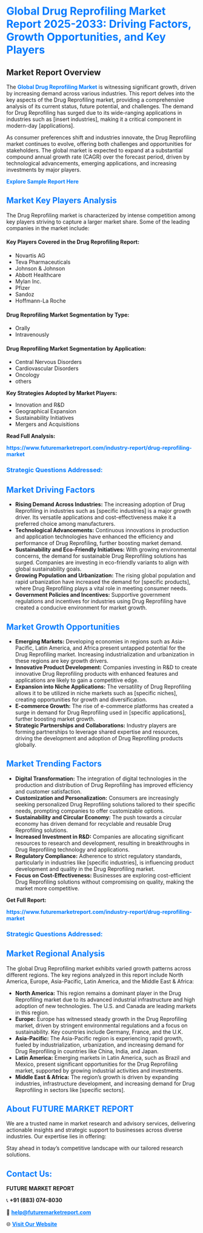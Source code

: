 <h1 style="color: #007BFF;">Global Drug Reprofiling Market Report 2025-2033: Driving Factors, Growth Opportunities, and Key Players</h1>

<section id="overview">
<h2>Market Report Overview</h2>
<p>The <a href="https://www.futuremarketreport.com/industry-report/drug-reprofiling-market" style="color: #007BFF; text-decoration: none;"><strong>Global Drug Reprofiling Market</strong></a> is witnessing significant growth, driven by increasing demand across various industries. This report delves into the key aspects of the Drug Reprofiling market, providing a comprehensive analysis of its current status, future potential, and challenges. The demand for Drug Reprofiling has surged due to its wide-ranging applications in industries such as [insert industries], making it a critical component in modern-day [applications].</p>
<p>As consumer preferences shift and industries innovate, the Drug Reprofiling market continues to evolve, offering both challenges and opportunities for stakeholders. The global market is expected to expand at a substantial compound annual growth rate (CAGR) over the forecast period, driven by technological advancements, emerging applications, and increasing investments by major players.</p>
</section>

<section id="overview">
<p><a href="https://www.futuremarketreport.com/request-sample/reportId=78527" style="color: #007BFF; text-decoration: none;"><strong>Explore Sample Report Here</strong></a></p>
</section>

<section id="key-players">
<h2 style="color: #007BFF;">Market Key Players Analysis</h2>
<p>The Drug Reprofiling market is characterized by intense competition among key players striving to capture a larger market share. Some of the leading companies in the market include:</p>
<h4>Key Players Covered in the Drug Reprofiling Report:</h4>
<ul><li>Novartis AG</li><li>Teva Pharmaceuticals</li><li>Johnson &amp; Johnson</li><li>Abbott Healthcare</li><li>Mylan Inc.</li><li>Pfizer</li><li>Sandoz</li><li>Hoffmann-La Roche</li></ul>
<h4>Drug Reprofiling Market Segmentation by Type:</h4>
<ul><li>Orally</li><li>Intravenously</li></ul>

<h4>Drug Reprofiling Market Segmentation by Application:</h4>
<ul><li>Central Nervous Disorders</li><li>Cardiovascular Disorders</li><li>Oncology</li><li>others</li></ul>
<p><strong>Key Strategies Adopted by Market Players:</strong></p>
<ul>
<li>Innovation and R&D</li>
<li>Geographical Expansion</li>
<li>Sustainability Initiatives</li>
<li>Mergers and Acquisitions</li>
</ul>
</section>

<section>
<p><strong>Read Full Analysis: </strong></p><a href="https://www.futuremarketreport.com/industry-report/drug-reprofiling-market" style="color: #007BFF; text-decoration: none;"><strong>https://www.futuremarketreport.com/industry-report/drug-reprofiling-market</strong></a>
<h3 style="color: #007BFF;">Strategic Questions Addressed:</h3>
</section>

<section id="driving-factors">
<h2 style="color: #007BFF;">Market Driving Factors</h2>
<ul>
<li><strong>Rising Demand Across Industries:</strong> The increasing adoption of Drug Reprofiling in industries such as [specific industries] is a major growth driver. Its versatile applications and cost-effectiveness make it a preferred choice among manufacturers.</li>
<li><strong>Technological Advancements:</strong> Continuous innovations in production and application technologies have enhanced the efficiency and performance of Drug Reprofiling, further boosting market demand.</li>
<li><strong>Sustainability and Eco-Friendly Initiatives:</strong> With growing environmental concerns, the demand for sustainable Drug Reprofiling solutions has surged. Companies are investing in eco-friendly variants to align with global sustainability goals.</li>
<li><strong>Growing Population and Urbanization:</strong> The rising global population and rapid urbanization have increased the demand for [specific products], where Drug Reprofiling plays a vital role in meeting consumer needs.</li>
<li><strong>Government Policies and Incentives:</strong> Supportive government regulations and incentives for industries using Drug Reprofiling have created a conducive environment for market growth.</li>
</ul>
</section>

<section id="growth-opportunities">
<h2 style="color: #007BFF;">Market Growth Opportunities</h2>
<ul>
<li><strong>Emerging Markets:</strong> Developing economies in regions such as Asia-Pacific, Latin America, and Africa present untapped potential for the Drug Reprofiling market. Increasing industrialization and urbanization in these regions are key growth drivers.</li>
<li><strong>Innovative Product Development:</strong> Companies investing in R&D to create innovative Drug Reprofiling products with enhanced features and applications are likely to gain a competitive edge.</li>
<li><strong>Expansion into Niche Applications:</strong> The versatility of Drug Reprofiling allows it to be utilized in niche markets such as [specific niches], creating opportunities for growth and diversification.</li>
<li><strong>E-commerce Growth:</strong> The rise of e-commerce platforms has created a surge in demand for Drug Reprofiling used in [specific applications], further boosting market growth.</li>
<li><strong>Strategic Partnerships and Collaborations:</strong> Industry players are forming partnerships to leverage shared expertise and resources, driving the development and adoption of Drug Reprofiling products globally.</li>
</ul>
</section>

<section id="trending-factors">
<h2 style="color: #007BFF;">Market Trending Factors</h2>
<ul>
<li><strong>Digital Transformation:</strong> The integration of digital technologies in the production and distribution of Drug Reprofiling has improved efficiency and customer satisfaction.</li>
<li><strong>Customization and Personalization:</strong> Consumers are increasingly seeking personalized Drug Reprofiling solutions tailored to their specific needs, prompting companies to offer customizable options.</li>
<li><strong>Sustainability and Circular Economy:</strong> The push towards a circular economy has driven demand for recyclable and reusable Drug Reprofiling solutions.</li>
<li><strong>Increased Investment in R&D:</strong> Companies are allocating significant resources to research and development, resulting in breakthroughs in Drug Reprofiling technology and applications.</li>
<li><strong>Regulatory Compliance:</strong> Adherence to strict regulatory standards, particularly in industries like [specific industries], is influencing product development and quality in the Drug Reprofiling market.</li>
<li><strong>Focus on Cost-Effectiveness:</strong> Businesses are exploring cost-efficient Drug Reprofiling solutions without compromising on quality, making the market more competitive.</li>
</ul>
</section>

<section>
<p><strong>Get Full Report: </strong></p><a href="https://www.futuremarketreport.com/industry-report/drug-reprofiling-market" style="color: #007BFF; text-decoration: none;"><strong>https://www.futuremarketreport.com/industry-report/drug-reprofiling-market</strong></a>
<h3 style="color: #007BFF;">Strategic Questions Addressed:</h3>
</section>


<section id="regional-analysis">
<h2 style="color: #007BFF;">Market Regional Analysis</h2>
<p>The global Drug Reprofiling market exhibits varied growth patterns across different regions. The key regions analyzed in this report include North America, Europe, Asia-Pacific, Latin America, and the Middle East & Africa:</p>
<ul>
<li><strong>North America:</strong> This region remains a dominant player in the Drug Reprofiling market due to its advanced industrial infrastructure and high adoption of new technologies. The U.S. and Canada are leading markets in this region.</li>
<li><strong>Europe:</strong> Europe has witnessed steady growth in the Drug Reprofiling market, driven by stringent environmental regulations and a focus on sustainability. Key countries include Germany, France, and the U.K.</li>
<li><strong>Asia-Pacific:</strong> The Asia-Pacific region is experiencing rapid growth, fueled by industrialization, urbanization, and increasing demand for Drug Reprofiling in countries like China, India, and Japan.</li>
<li><strong>Latin America:</strong> Emerging markets in Latin America, such as Brazil and Mexico, present significant opportunities for the Drug Reprofiling market, supported by growing industrial activities and investments.</li>
<li><strong>Middle East & Africa:</strong> The region’s growth is driven by expanding industries, infrastructure development, and increasing demand for Drug Reprofiling in sectors like [specific sectors].</li>
</ul>
</section>

<footer>
<h2 style="color: #007BFF;">About FUTURE MARKET REPORT</h2>
<p>We are a trusted name in market research and advisory services, delivering actionable insights and strategic support to businesses across diverse industries. Our expertise lies in offering:</p>

<p>Stay ahead in today’s competitive landscape with our tailored research solutions.</p>

<h2 style="color: #007BFF;">Contact Us:</h2>
<p><strong>FUTURE MARKET REPORT</strong></p>
<p>📞 <strong>+91 (883) 074-8030</strong></p>
<p>📧 <strong><a href="mailto:help@futuremarketreport.com" style="color: #007BFF;">help@futuremarketreport.com</a></strong></p>
<p>🌐 <strong><a href="https://www.futuremarketreport.com/" style="color: #007BFF;">Visit Our Website</a></strong></p>
</footer>